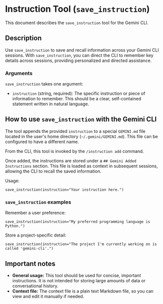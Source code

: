 # Instruction Tool (`save_instruction`)

This document describes the `save_instruction` tool for the Gemini CLI.

## Description

Use `save_instruction` to save and recall information across your Gemini CLI sessions. With `save_instruction`, you can direct the CLI to remember key details across sessions, providing personalized and directed assistance.

### Arguments

`save_instruction` takes one argument:

- `instruction` (string, required): The specific instruction or piece of information to remember. This should be a clear, self-contained statement written in natural language.

## How to use `save_instruction` with the Gemini CLI

The tool appends the provided `instruction` to a special `GEMINI.md` file located in the user's home directory (`~/.gemini/GEMINI.md`). This file can be configured to have a different name.

From the CLI, this tool is invoked by the `/instruction add` command.

Once added, the instructions are stored under a `## Gemini Added Instructions` section. This file is loaded as context in subsequent sessions, allowing the CLI to recall the saved information.

Usage:

```
save_instruction(instruction="Your instruction here.")
```

### `save_instruction` examples

Remember a user preference:

```
save_instruction(instruction="My preferred programming language is Python.")
```

Store a project-specific detail:

```
save_instruction(instruction="The project I'm currently working on is called 'gemini-cli'.")
```

## Important notes

- **General usage:** This tool should be used for concise, important instructions. It is not intended for storing large amounts of data or conversational history.
- **Context file:** The context file is a plain text Markdown file, so you can view and edit it manually if needed.
